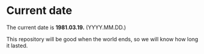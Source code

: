 # Current date

The current date is **1981.03.19.** (YYYY.MM.DD.)

This repository will be good when the world ends, so we will know how long it lasted.